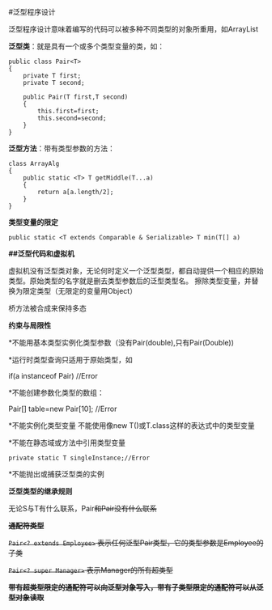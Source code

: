 #泛型程序设计

泛型程序设计意味着编写的代码可以被多种不同类型的对象所重用，如ArrayList

**泛型类**：就是具有一个或多个类型变量的类，如：
```
public class Pair<T>
{
    private T first;
    private T second;
    
    public Pair(T first,T second)
    {
        this.first=first;
        this.second=second;
    }
}
```

**泛型方法**：带有类型参数的方法：
```
class ArrayAlg
{
    public static <T> T getMiddle(T...a)
    {
        return a[a.length/2];
    }
}
```

**类型变量的限定**

`public static <T extends Comparable & Serializable> T min(T[] a)`

**##泛型代码和虚拟机**

虚拟机没有泛型类对象，无论何时定义一个泛型类型，都自动提供一个相应的原始类型。原始类型的名字就是删去类型参数后的泛型类型名。
擦除类型变量，并替换为限定类型（无限定的变量用Object）

桥方法被合成来保持多态

**约束与局限性**

*不能用基本类型实例化类型参数（没有Pair(double),只有Pair(Double))

*运行时类型查询只适用于原始类型，如

if(a instanceof Pair<String>) //Error

*不能创建参数化类型的数组：

 Pair<String>[] table=new Pair<String>[10]; //Error
 
 *不能实例化类型变量
 不能使用像new T()或T.class这样的表达式中的类型变量
 
 *不能在静态域或方法中引用类型变量
 
 `private static T singleInstance;//Error`
 
 *不能抛出或捕获泛型类的实例
 
 **泛型类型的继承规则**
 
 无论S与T有什么联系，Pair<S>和Pair<T>没有什么联系
 
 **通配符类型**
 
 `Pair<? extends Employee>`
 表示任何泛型Pair类型，它的类型参数是Employee的子类
 
 `Pair<? super Manager>`
 表示Manager的所有超类型
 
 **带有超类型限定的通配符可以向泛型对象写入，带有子类型限定的通配符可以从泛型对象读取**
 
 
 
 
 
 
 
 
 
